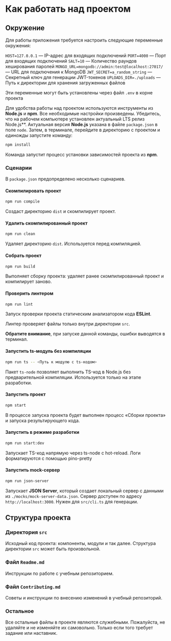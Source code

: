 # Как работать над проектом

## Окружение

Для работы приложения требуется настроить следующие переменные окружения:

`HOST=127.0.0.1` — IP-адрес для входящих подключений
`PORT=4000` — Порт для входящих подключений
`SALT=10` — Количество раундов хеширования паролей
`MONGO_URL=mongodb://admin:test@localhost:27017/` — URL для подключения к MongoDB
`JWT_SECRET=a_random_string` — Секретный ключ для генерации JWT-токенов
`UPLOADS_DIR=./uploads` — Путь к директории для хранения загруженных файлов

Эти переменные могут быть установлены через файл `.env` в корне проекта

Для удобства работы над проектом используются инструменты из **Node.js** и **npm**. Все необходимые настройки произведены. Убедитесь, что на рабочем компьютере установлен актуальный LTS релиз Node.js**. Актуальная версия **Node.js** указана в файле `package.json` в поле `node`. Затем, в терминале, перейдите в директорию с проектом и _единожды_ запустите команду:

```bash
npm install
```

Команда запустит процесс установки зависимостей проекта из **npm**.

### Сценарии

В `package.json` предопределено несколько сценариев.

#### Скомпилировать проект

```bash
npm run compile
```

Создаст директорию `dist` и скомпилирует проект.

#### Удалить скомпилированный проект

```bash
npm run clean
```

Удаляет директорию `dist`. Используется перед компиляцией.

#### Собрать проект

```bash
npm run build
```

Выполняет сборку проекта: удаляет ранее скомпилированный проект и компилирует заново.

#### Проверить линтером

```bash
npm run lint
```

Запуск проверки проекта статическим анализатором кода **ESLint**.

Линтер проверяет файлы только внутри директории `src`.

**Обратите внимание**, при запуске данной команды, ошибки выводятся в терминал.

#### Запустить ts-модуль без компиляции

```bash
npm run ts -- <Путь к модулю с ts-кодом>
```

Пакет `ts-node` позволяет выполнить TS-код в Node.js без предварительной компиляции. Используется только на этапе разработки.

#### Запустить проект

```bash
npm start
```

В процессе запуска проекта будет выполнен процесс «Сборки проекта» и запуска результирующего кода.

#### Запустить в режиме разработки
```bash
npm run start:dev
```

Запускает TS-код напрямую через ts-node с hot-reload. Логи форматируются с помощью pino-pretty

#### Запустить mock-сервер

```bash
npm run json-server
```

Запускает **JSON Server**, который создает локальный сервер с данными из `./mocks/mock-server-data.json`. Сервер доступен по адресу `http://localhost:3000`.
Нужен для `src/cli.ts` для генерации.

## Структура проекта

### Директория `src`

Исходный код проекта: компоненты, модули и так далее. Структура директории `src` может быть произвольной.

### Файл `Readme.md`

Инструкции по работе с учебным репозиторием.

### Файл `Contributing.md`

Советы и инструкции по внесению изменений в учебный репозиторий.

### Остальное

Все остальные файлы в проекте являются служебными. Пожалуйста, не удаляйте и не изменяйте их самовольно. Только если того требует задание или наставник.
